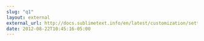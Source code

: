 ```yaml
---
slug: "q1"
layout: external
external_url: http://docs.sublimetext.info/en/latest/customization/settings.html
date: 2012-08-22T10:45:16-05:00
---
```

